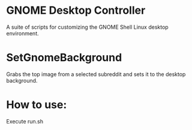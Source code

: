 # GNOME Desktop Controller

A suite of scripts for customizing the GNOME Shell Linux desktop environment.

# SetGnomeBackground
Grabs the top image from a selected subreddit and sets it to the desktop background.

# How to use:
Execute run.sh
